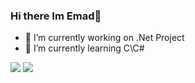 ### Hi there Im <a hreft ="https://github.com/rzr1r">Emad</a>👋
  - 🔭 I’m currently working on .Net Project
  - 🌱 I’m currently learning C\C#
 <div>
 <img src= "https://github-readme-stats.vercel.app/api?username=rzr1r&show_icons=true&line_height=40&theme=tokyonight">
 <img src= "https://github-readme-stats-anuraghazra1.vercel.app/api/top-langs/?username=rzr1r&layout=compact&theme=tokyonight">
 <div>

